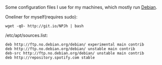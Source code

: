 Some configuration files I use for my machines, which mostly run
[Debian](https://debian.org).

Oneliner for myself(requires sudo):

    wget -qO- http://git.io/NPJh | bash

/etc/apt/sources.list:

    deb http://ftp.no.debian.org/debian/ experimental main contrib
    deb http://ftp.no.debian.org/debian/ unstable main contrib
    deb-src http://ftp.no.debian.org/debian/ unstable main contrib
    deb http://repository.spotify.com stable 
